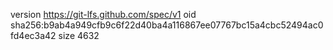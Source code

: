version https://git-lfs.github.com/spec/v1
oid sha256:b9ab4a949cfb9c6f22d40ba4a116867ee07767bc15a4cbc52494ac0fd4ec3a42
size 4632
